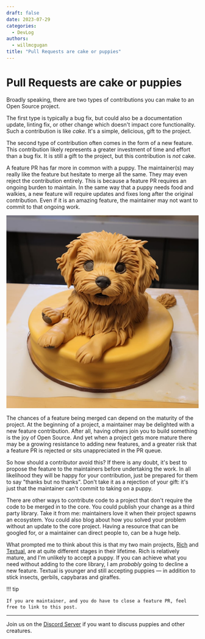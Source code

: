 ```yaml
---
draft: false
date: 2023-07-29
categories:
  - DevLog
authors:
  - willmcgugan
title: "Pull Requests are cake or puppies"
---
```


# Pull Requests are cake or puppies

Broadly speaking, there are two types of contributions you can make to an Open Source project.

<!-- more -->

The first type is typically a bug fix, but could also be a documentation update, linting fix, or other change which doesn't impact core functionality.
Such a contribution is like *cake*.
It's a simple, delicious, gift to the project.

The second type of contribution often comes in the form of a new feature.
This contribution likely represents a greater investment of time and effort than a bug fix.
It is still a gift to the project, but this contribution is *not* cake.

A feature PR has far more in common with a puppy.
The maintainer(s) may really like the feature but hesitate to merge all the same.
They may even reject the contribution entirely.
This is because a feature PR requires an ongoing burden to maintain.
In the same way that a puppy needs food and walkies, a new feature will require updates and fixes long after the original contribution.
Even if it is an amazing feature, the maintainer may not want to commit to that ongoing work.

![Puppy cake](../images/puppy.jpg)

The chances of a feature being merged can depend on the maturity of the project.
At the beginning of a project, a maintainer may be delighted with a new feature contribution.
After all, having others join you to build something is the joy of Open Source.
And yet when a project gets more mature there may be a growing resistance to adding new features, and a greater risk that a feature PR is rejected or sits unappreciated in the PR queue.

So how should a contributor avoid this?
If there is any doubt, it's best to propose the feature to the maintainers before undertaking the work.
In all likelihood they will be happy for your contribution, just be prepared for them to say "thanks but no thanks".
Don't take it as a rejection of your gift: it's just that the maintainer can't commit to taking on a puppy.

There are other ways to contribute code to a project that don't require the code to be merged in to the core.
You could publish your change as a third party library.
Take it from me: maintainers love it when their project spawns an ecosystem.
You could also blog about how you solved your problem without an update to the core project.
Having a resource that can be googled for, or a maintainer can direct people to, can be a huge help.

What prompted me to think about this is that my two main projects, [Rich](https://github.com/Textualize/rich) and [Textual](https://github.com/Textualize/textual), are at quite different stages in their lifetime. Rich is relatively mature, and I'm unlikely to accept a puppy. If you can achieve what you need without adding to the core library, I am *probably* going to decline a new feature. Textual is younger and still accepting puppies &mdash; in addition to stick insects, gerbils, capybaras and giraffes.

!!! tip

    If you are maintainer, and you do have to close a feature PR, feel free to link to this post.

---

Join us on the [Discord Server](https://discord.gg/Enf6Z3qhVr) if you want to discuss puppies and other creatures.
